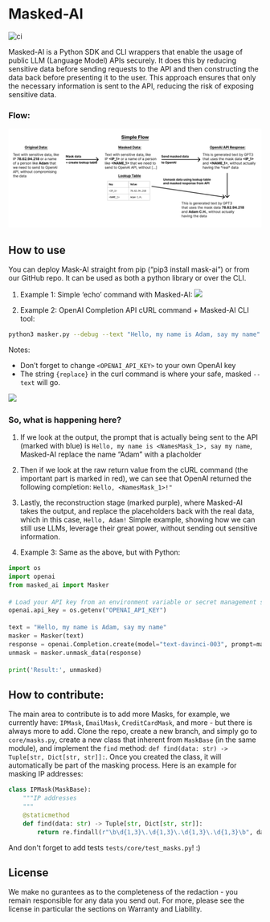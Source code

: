 # Masked-AI
![ci](https://github.com/cado-security/masked-ai/actions/workflows/app-ci.yml/badge.svg?branch=main)
<!-- [![PyPI version](https://badge.fury.io/py/masked-ai.svg)](https://badge.fury.io/py/masked-ai) -->
Masked-AI is a Python SDK and CLI wrappers that enable the usage of public LLM (Language Model) APIs securely. It does this by reducing sensitive data before sending requests to the API and then constructing the data back before presenting it to the user. This approach ensures that only the necessary information is sent to the API, reducing the risk of exposing sensitive data.

### Flow:
![](docs/flow.svg)

## How to use
You can deploy Mask-AI straight from pip (“pip3 install mask-ai”) or from our GitHub repo. It can be used as both a python library or over the CLI.

1. Example 1: Simple ‘echo’ command with Masked-AI:
![](docs/screenshot1.svg)

2. Example 2: OpenAI Completion API cURL command + Masked-AI CLI tool:
```bash
python3 masker.py --debug --text "Hello, my name is Adam, say my name" curl https://api.openai.com/v1/completions -H "Content-Type: application/json" -H "Authorization: Bearer <OPENAI_API_KEY>" -d '{"model": "text-davinci-003", "prompt": "{replace}"}'
```
Notes:
* Don’t forget to change `<OPENAI_API_KEY>` to your own OpenAI key
* The string `{replace}` in the curl command is where your safe, masked `--text` will go.

![](docs/screenshot2.svg)
### So, what is happening here?
1. If we look at the output, the prompt that is actually being sent to the API (marked with blue) is `Hello, my name is <NamesMask_1>, say my name`, Masked-AI replace the name “Adam” with a placholder
2. Then if we look at the raw return value from the cURL command (the important part is marked in red), we can see that OpenAI returned the following completion: `Hello, <NamesMask_1>!"` 
3. Lastly, the reconstruction stage (marked purple), where Masked-AI takes the output, and replace the placeholders back with the real data, which in this case, `Hello, Adam!`
Simple example, showing how we can still use LLMs, leverage their great power, without sending out sensitive information.

3. Example 3: Same as the above, but with Python:

```python
import os
import openai
from masked_ai import Masker

# Load your API key from an environment variable or secret management service
openai.api_key = os.getenv("OPENAI_API_KEY")

text = "Hello, my name is Adam, say my name"
masker = Masker(text)
response = openai.Completion.create(model="text-davinci-003", prompt=masker.masked_data)
unmask = masker.unmask_data(response)

print('Result:', unmasked)
```


## How to contribute:
The main area to contribute is to add more Masks, for example, we currently have: `IPMask`, `EmailMask`, `CreditCardMask`, and more - but there is always more to add.
Clone the repo, create a new branch, and simply go to `core/masks.py`, create a new class that inherent from `MaskBase` (in the same module), and implement the `find` method: `def find(data: str) -> Tuple[str, Dict[str, str]]:`. Once you created the class, it will automatically be part of the masking process.
Here is an example for masking IP addresses:

```Python
class IPMask(MaskBase):
    """IP addresses
    """
    @staticmethod
    def find(data: str) -> Tuple[str, Dict[str, str]]:
        return re.findall(r"\b\d{1,3}\.\d{1,3}\.\d{1,3}\.\d{1,3}\b", data)
```
And don't forget to add tests `tests/core/test_masks.py`! :)

## License
We make no gurantees as to the completeness of the redaction - you remain responsible for any data you send out. For more, please see the license in particular the sections on Warranty and Liability.